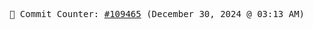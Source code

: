 <p align="center">
    <samp>
        📮 Commit Counter: <a href="https://github.com/Javascript-void0/Javascript-void0/commits/main">#109465</a> (December 30, 2024 @ 03:13 AM)
    </samp>
</p>